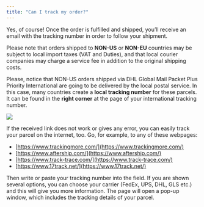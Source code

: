 ```yaml
---
title: "Can I track my order?"
---
```


Yes, of course! Once the order is fulfilled and shipped, you’ll receive an email with the tracking number in order to follow your shipment.

Please note that orders shipped to **NON-US** or **NON-EU** countries may be subject to local import taxes (VAT and Duties), and that local courier companies may charge a service fee in addition to the original shipping costs.

Please, notice that NON-US orders shipped via DHL Global Mail Packet Plus Priority International are going to be delivered by the local postal service. In this case, many countries create a **local tracking number** for these parcels. It can be found in the **right corner** at the page of your international tracking number.

![](img/ParcelTracking.png)

If the received link does not work or gives any error, you can easily track your parcel on the internet, too.
Go, for example, to any of these webpages:

* [https://www.trackingmore.com/](https://www.trackingmore.com/)
* [https://www.aftership.com/](https://www.aftership.com/)
* [https://www.track-trace.com/](https://www.track-trace.com/)
* [https://www.17track.net/](https://www.17track.net/)

Then write or paste your tracking number into the field.
If you are shown several options, you can choose your carrier (FedEx, UPS, DHL, GLS etc.) and this will give you more information.
The page will open a pop-up window, which includes the tracking details of your parcel.
